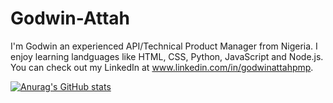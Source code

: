 # Godwin-Attah

I'm Godwin an experienced API/Technical Product Manager from Nigeria. I enjoy learning landguages like HTML, CSS, Python, JavaScript and Node.js. You can check out my LinkedIn at www.linkedin.com/in/godwinattahpmp.

[![Anurag's GitHub stats](https://github-readme-stats.vercel.app/api?username=GodwinAttah)](https://github.com/anuraghazra/github-readme-stats)
